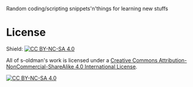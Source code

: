 Random coding/scripting snippets'n'things for learning new stuffs

# License

Shield: [![CC BY-NC-SA 4.0][cc-by-nc-sa-shield]][cc-by-nc-sa]

All of s-oldman's work is licensed under a
[Creative Commons Attribution-NonCommercial-ShareAlike 4.0 International License][cc-by-nc-sa].

[![CC BY-NC-SA 4.0][cc-by-nc-sa-image]][cc-by-nc-sa]

[cc-by-nc-sa]: http://creativecommons.org/licenses/by-nc-sa/4.0/
[cc-by-nc-sa-image]: https://licensebuttons.net/l/by-nc-sa/4.0/88x31.png
[cc-by-nc-sa-shield]: https://img.shields.io/badge/License-CC%20BY--NC--SA%204.0-lightgrey.svg

<!---
s-oldman/s-oldman is a ✨ special ✨ repository because its `README.md` (this file) appears on your GitHub profile.
You can click the Preview link to take a look at your changes.
--->
